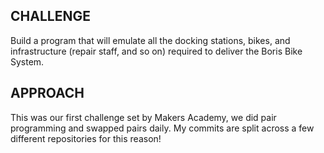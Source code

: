 ## CHALLENGE
Build a program that will emulate all the docking stations, bikes, and infrastructure (repair staff, and so on) required to deliver the Boris Bike System.  
## APPROACH  
This was our first challenge set by Makers Academy, we did pair programming and swapped pairs daily. My commits are split across a few different repositories for this reason! 
